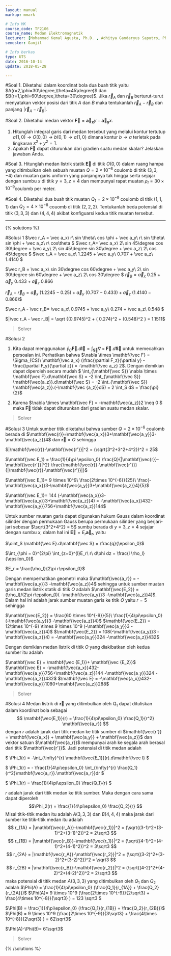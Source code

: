 ```yaml
---
layout: manual
markup: mmark

# Info MK
course_code: TF2106
course_name: Medan Elektromagnetik
lecturer: [Mohammad Kemal Agusta, Ph.D. , Adhitya Gandaryus Saputro, Ph.D.]
semester: Ganjil

# Info berkas
type: UTS
date: 2016-10-14
update: 2018-05-28

---
```

#Soal 1.
Diketahui dalam koordinat bola dua buah titik yaitu $A(r=2,\phi=30\degree,\theta=45\degree)$ dan $B(r=1,\phi=60\degree,\theta=30\degree)$. Jika $\vec r_A$ dan $\vec r_B$ berturut-turut menyatakan vektor posisi dari titik $A$ dan $B$ maka tentukanlah $\vec r_A - \vec r_B$ dan panjang $|\vec r_A - \vec r_B|$.

#Soal 2.
Diketahui medan vektor $\mathbf{\vec F} = \mathbf{\vec a_x}y-\mathbf{\vec a_y}x$.
1. Hitunglah integral garis dari medan tersebut yang melalui kontur tertutup $a(1,0) \rightarrow O(0,0)\rightarrow b(0,1) \rightarrow a(1,0)$ dimana kontur $b\rightarrow a$ terletak pada lingkaran $x^2+y^2=1$.
2. Apakah $\mathbf{\vec F}$ dapat diturunkan dari gradien suatu medan skalar? Jelaskan jawaban Anda.

#Soal 3.
Hitunglah medan listrik statik $\mathbf{\vec E}$ di titik $O(0,0)$ dalam ruang hampa yang ditimbulkan oleh sebuah muatan $Q = 2\times10^{-6}$ coulomb di titik $(3,3,-4)$ dan muatan garis uniform yang panjangnya tak hingga serta sejajar dengan sumbu $x$ di titik $y=3, z=4$ dan mempunyai rapat muatan $\rho_l = 30\times10^{-9}$coulomb per meter.

#Soal 4.
Diketahui dua buah titik muatan $Q_1 = 2\times10^{-9}$ coulomb di titik $(1,1,1)$ dan $Q_2 = 4\times10^{-8}$ couomb di titik $(2,2,2)$. Tentukanlah beda potensial di titik $(3,3,3)$ dan $(4,4,4)$ akibat konfiguarsi kedua titik muatan tersebut.

---
{% solutions %}

#Solusi 1
$\vec r_A = \vec a_x\ r\ sin \theta\ cos \phi + \vec a_y\ r\ sin \theta\ sin \phi + \vec a_z\ r\ cos\theta $
$\vec r_A= \vec a_x\ 2\ sin 45\degree  cos 30\degree + \vec a_y\ 2\ sin 45\degree sin 30\degree + \vec a_z\ 2\ cos 45\degree $
$\vec r_A = \vec a_x\ 1.2245 + \vec a_y\ 0.707 + \vec a_z\ 1.4140 $

$\vec r_B = \vec a_x\ sin 30\degree  cos 60\degree + \vec a_y\ 2\ sin 30\degree sin 60\degree + \vec a_z\ 2\ cos 30\degree $
$\vec r_B = \vec a_x\ 0.25 + \vec a_y\ 0.433 + \vec a_z\ 0.866$

$\vec r_A - \vec r_B = \vec a_x\ (1.2245-0.25) + \vec a_y\ (0.707 - 0.433) + \vec a_z\ (1.4140 - 0.866)$$

$\vec r_A - \vec r_B= \vec a_x\ 0.9745 + \vec a_y\ 0.274 + \vec a_z\ 0.548 $

$|\vec r_A - \vec r_B| = \sqrt {(0.9745)^2 + ( 0.274)^2 + (0.548)^2 } = 1.1511$
> Solver


#Solusi 2
1. Kita dapat menggunakan $\oint_C \mathbf {\vec F}.d\mathbf{\vec l} = \int_{\mathbf{\vec S}} \nabla \times \mathbf{\vec F}.d\mathbf{\vec S}$ untuk memecahkan persoalan ini. Perhatikan bahwa $\nabla \times \mathbf{\vec F} = \Sigma_{CS}\ \mathbf{\vec a_x} (\frac{\partial F_z}{\partial y} - \frac{\partial F_y}{\partial z}) = -\mathbf{\vec a_z} 2$. Dengan demikian dapat diperoleh secara mudah
$ \int_{\mathbf{\vec S}} \nabla \times \mathbf{\vec F}.d\mathbf{\vec S} = -2 \int_{\mathbf{\vec S}} \mathbf{\vec{a_z}}.d\mathbf{\vec S} = -2 \int_{\mathbf{\vec S}} \mathbf{\vec{a_z}}.(-\mathbf{\vec {a_z}}dS) = 2 \int_S dS = \frac{\pi}{2}$

2. Karena $\nabla \times \mathbf{\vec F} =  -\mathbf{\vec{a_z}}2 \neq 0 $ maka $\mathbf{\vec{F}}$ tidak dapat diturunkan dari gradien suatu medan skalar.
> Solver

#Solusi 3
Untuk sumber titik diketahui bahwa sumber $Q = 2 \times 10^{-6}$ coulomb berada di $\mathbf{\vec{r}}=\mathbf{\vec{a_x}}3+\mathbf{\vec{a_y}}3-\mathbf{\vec{a_z}}4$ dan $\mathbf{\vec r}=O$ sehingga

$|\mathbf{\vec{r}}-\mathbf{\vec{r'}}|^2 = (\sqrt{3^2+3^2+4^2})^2 = 25$

$\mathbf{\vec E_1} = \frac{1}{4\pi \epsilon_0} \frac{Q}{|\mathbf{\vec{r}}-\mathbf{\vec{r'}}|^2}
\frac{\mathbf{\vec{r}}-\mathbf{\vec{r'}}}{|\mathbf{\vec{r}}-\mathbf{\vec{r'}}|}$

$\mathbf{\vec E_1}= 9 \times 10^9\  \frac{2\times 10^{-6}}{25}\ \frac{-\mathbf{\vec{a_x}}3-\mathbf{\vec{a_y}}3+\mathbf{\vec{a_z}}4}{5}$

$\mathbf{\vec E_1}= 144 (-\mathbf{\vec{a_x}}3-\mathbf{\vec{a_y}}3+\mathbf{\vec{a_z}}4) = -\mathbf{\vec{a_x}}432-\mathbf{\vec{a_y}}756+\mathbf{\vec{a_z}}144$

Untuk sumber muatan garis dapat digunakan hukum Gauss dalam koordinat silinder dengan permukaan Gauss berupa permukaan silinder yang berjari-jari sebesar $\sqrt{3^2+4^2} = 5$ sumbu berada di $y=3,z=4$ sejajar dengan sumbu $x$, dalam hal ini $\mathbf{\vec E} = E_r \mathbf{\vec a_r}$, yaitu

$\oint_S \mathbf{\vec E}.d\mathbf{\vec S} = \frac{q}{\epsilon_0}$

$\int_{\phi = 0}^{2\pi} \int_{z=0}^{l}E_r\ r\ d\phi dz = \frac{l \rho_l}{\epsilon_0}$

$E_r = \frac{\rho_l}{2\pi r\epsilon_0}$

Dengan memperhatikan geometri maka $\mathbf{\vec{a_r}} = -\mathbf{\vec{a_y}}3 -\mathbf{\vec{a_z}}4$ sehingga untuk sumber muatan garis medan listrik statik di titik $O$ adalah $\mathbf{\vec{E_2}} = (\rho_l)/(2\pi r\epsilon_0)( -\mathbf{\vec{a_y}}3 -\mathbf{\vec{a_z}}4)$. Dalam hal ini adalah jarak sumber muatan garis ke titik $O$ yaitu $r=5$ sehingga

$\mathbf{\vec{E_2}} = \frac{60 \times 10^{-9}}{5}\ \frac{1}{4\pi\epsilon_0}(-\mathbf{\vec{a_y}}3 -\mathbf{\vec{a_z}}4)$
$\mathbf{\vec{E_2}} = 12\times 10^{-9} \times 9 \times 10^9 (-\mathbf{\vec{a_y}}3 -\mathbf{\vec{a_z}}4)$
$\mathbf{\vec{E_2}} = 108(-\mathbf{\vec{a_y}}3 -\mathbf{\vec{a_z}}4) = -\mathbf{\vec{a_y}}324 -\mathbf{\vec{a_z}}432$

Dengan demikian medan listrik di titik $O$ yang diakibatkan oleh kedua sumber itu adalah

$\mathbf{\vec E} = \mathbf{\vec {E_1}}+
\mathbf{\vec {E_2}}$
$\mathbf{\vec E} = -\mathbf{\vec{a_x}}432-\mathbf{\vec{a_y}}756+\mathbf{\vec{a_z}}144 -\mathbf{\vec{a_y}}324 -\mathbf{\vec{a_z}}432$
$\mathbf{\vec E} = -\mathbf{\vec{a_x}}432-\mathbf{\vec{a_y}}1080+\mathbf{\vec{a_z}}288$
> Solver

#Solusi 4
Medan listrik di $\mathbf{\vec r}$ yang ditimbulkan oleh $Q_1$ dapat dituliskan dalam koordinat bola sebagai
$$ \mathbf{\vec{E_1}}(r) = \frac{1}{4\pi\epsilon_0} \frac{Q_1}{r^2} \mathbf{\vec{a_r}} $$
dengan $r$ adalah jarak dari titik medan ke titik sumber di $\mathbf{\vec{r'}} = \mathbf{\vec{a_x}} + \mathbf{\vec{a_y}} + \mathbf{\vec{a_z}}$ dan vektor satuan $\mathbf{\vec{a_r}}$ mempunyai arah ke segala arah berasal dari titik $\mathbf{\vec{r'}}$. Jadi potensial di titik medan adalah

$ \Phi_1(r) = -\int_{\infty}^{r} \mathbf{\vec{E_1}}(r).d\mathbf{\vec l} $

$ \Phi_1(r) = - \frac{1}{4\pi\epsilon_0} \int_{\infty}^{r} \frac{Q_1}{r^2}\mathbf{\vec{a_r}}.\mathbf{\vec{a_r}}dr $

$ \Phi_1(r) = \frac{1}{4\pi\epsilon_0} \frac{Q_1}{r} $

$r$ adalah jarak dari titik medan ke titik sumber. Maka dengan cara sama dapat diperoleh
$$\Phi_2(r) = \frac{1}{4\pi\epsilon_0} \frac{Q_2}{r}
$$
Misal titik-titik medan itu adalah $A(3,3,3)$ dan $B(4,4,4)$ maka jarak dari sumber ke titik-titik medan itu adalah
$$
r_{1A} = |\mathbf{\vec{r_A}}-\mathbf{\vec{r_1}}|^2 = (\sqrt{(3-1)^2+(3-1)^2+(3-1)^2})^2 = 2\sqrt3
$$
$$
r_{1B} = |\mathbf{\vec{r_B}}-\mathbf{\vec{r_1}}|^2 = (\sqrt{(4-1)^2+(4-1)^2+(4-1)^2})^2 = 3\sqrt3
$$
$$
r_{2A} = |\mathbf{\vec{r_A}}-\mathbf{\vec{r_2}}|^2 = (\sqrt{(3-2)^2+(3-2)^2+(3-2)^2})^2 = \sqrt3
$$
$$
r_{2B} = |\mathbf{\vec{r_B}}-\mathbf{\vec{r_2}}|^2 = (\sqrt{(4-2)^2+(4-2)^2+(4-2)^2})^2 = 2\sqrt3
$$
maka potensial di titik medan $A(3,3,3)$ yang ditimbulkan oleh $Q_1$ dan $Q_2$ adalah
$\Phi(A) = \frac{1}{4\pi\epsilon_0}
(\frac{Q_1}{r_{1A}} + \frac{Q_2}{r_{2A}})$
$\Phi(A)= 9 \times 10^9 (\frac{2\times 10^{-9}}{2\sqrt3} + \frac{4\times 10^{-8}}{\sqrt3} ) = 123 \sqrt3 $

$\Phi(B) = \frac{1}{4\pi\epsilon_0}
(\frac{Q_1}{r_{1B}} + \frac{Q_2}{r_{2B}})$
$\Phi(B) = 9 \times 10^9 (\frac{2\times 10^{-9}}{3\sqrt3} + \frac{4\times 10^{-8}}{2\sqrt3} ) = 62\sqrt3$

$\Phi(A)-\Phi(B)= 61\sqrt3$
> Solver

{% /solutions %}
